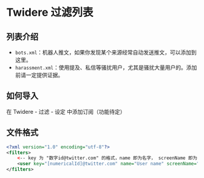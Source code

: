 # Twidere 过滤列表

## 列表介绍

* `bots.xml`：机器人推文，如果你发现某个来源经常自动发送推文，可以添加到这里。
* `harassment.xml`：使用提及、私信等骚扰用户，尤其是骚扰大量用户的。添加前请一定提供证据。

## 如何导入
在 Twidere - 过滤 - 设定 中添加订阅（功能待定）

## 文件格式

````xml
<?xml version="1.0" encoding="utf-8"?>
<filters>
    <-- key 为 "数字id@twitter.com" 的格式，name 即为名字， screenName 即为 @用户名。 -->
	<user key="[numericalId]@twitter.com" name="User name" screenName="screenName" />
</filters>
````